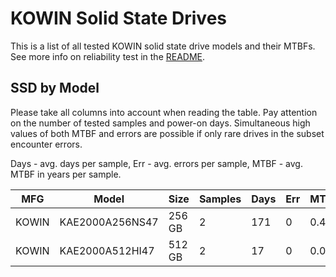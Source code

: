 KOWIN Solid State Drives
========================

This is a list of all tested KOWIN solid state drive models and their MTBFs. See
more info on reliability test in the [README](https://github.com/linuxhw/SMART).

SSD by Model
------------

Please take all columns into account when reading the table. Pay attention on the
number of tested samples and power-on days. Simultaneous high values of both MTBF
and errors are possible if only rare drives in the subset encounter errors.

Days - avg. days per sample,
Err  - avg. errors per sample,
MTBF - avg. MTBF in years per sample.

| MFG       | Model              | Size   | Samples | Days  | Err   | MTBF |
|-----------|--------------------|--------|---------|-------|-------|------|
| KOWIN     | KAE2000A256NS47    | 256 GB | 2       | 171   | 0     | 0.47   |
| KOWIN     | KAE2000A512HI47    | 512 GB | 2       | 17    | 0     | 0.05   |
